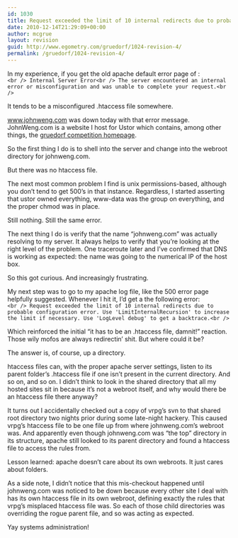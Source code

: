 ```yaml
---
id: 1030
title: Request exceeded the limit of 10 internal redirects due to probable configuration error.
date: 2010-12-14T21:29:09+00:00
author: mcgrue
layout: revision
guid: http://www.egometry.com/gruedorf/1024-revision-4/
permalink: /gruedorf/1024-revision-4/
---
```

In my experience, if you get the old apache default error page of :  
`<br />
Internal Server Error<br />
The server encountered an internal error or misconfiguration and was unable to complete your request.<br />
` 

It tends to be a misconfigured .htaccess file somewhere.

<a href=http://www.johnweng.com>www.johnweng.com</a> was down today with that error message. JohnWeng.com is a website I host for Ustor which contains, among other things, the [gruedorf competition homepage](http://johnweng.com/gruedorf/). 

So the first thing I do is to shell into the server and change into the webroot directory for johnweng.com. 

But there was no htaccess file.

The next most common problem I find is unix permissions-based, although you don&#8217;t tend to get 500&#8217;s in that instance. Regardless, I started asserting that ustor owned everything, www-data was the group on everything, and the proper chmod was in place.

Still nothing. Still the same error.

The next thing I do is verify that the name &#8220;johnweng.com&#8221; was actually resolving to my server. It always helps to verify that you&#8217;re looking at the right level of the problem. One traceroute later and I&#8217;ve confirmed that DNS is working as expected: the name was going to the numerical IP of the host box.

So this got curious. And increasingly frustrating.

My next step was to go to my apache log file, like the 500 error page helpfully suggested. Whenever I hit it, I&#8217;d get a the following error:  
`<br />
Request exceeded the limit of 10 internal redirects due to probable configuration error. Use 'LimitInternalRecursion' to increase the limit if necessary. Use 'LogLevel debug' to get a backtrace.<br />
` 

Which reinforced the initial &#8220;it has to be an .htaccess file, damnit!&#8221; reaction. Those wily mofos are always redirectin&#8217; shit. But where could it be?

The answer is, of course, up a directory. 

htaccess files can, with the proper apache server settings, listen to its parent folder&#8217;s .htaccess file if one isn&#8217;t present in the current directory. And so on, and so on. I didn&#8217;t think to look in the shared directory that all my hosted sites sit in because it&#8217;s not a webroot itself, and why would there be an htaccess file there anyway?

It turns out I accidentally checked out a copy of vrpg&#8217;s svn to that shared root directory two nights prior during some late-night hackery. This caused vrpg&#8217;s htaccess file to be one file up from where johnweng.com&#8217;s webroot was. And apparently even though johnweng.com was &#8220;the top&#8221; directory in its structure, apache still looked to its parent directory and found a htaccess file to access the rules from.

Lesson learned: apache doesn&#8217;t care about its own webroots. It just cares about folders.

As a side note, I didn&#8217;t notice that this mis-checkout happened until johnweng.com was noticed to be down because every other site I deal with has its own htaccess file in its own webroot, defining exactly the rules that vrpg&#8217;s misplaced htaccess file was. So each of those child directories was overriding the rogue parent file, and so was acting as expected.

Yay systems administration!